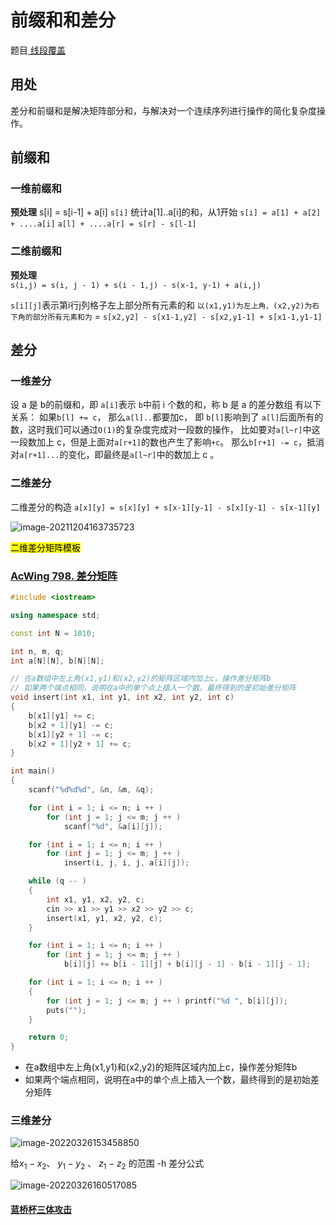 # 前缀和和差分

题目<a href = "https://www.acwing.com/problem/content/description/4198/"> 线段覆盖</a>

## 用处
差分和前缀和是解决矩阵部分和，与解决对一个连续序列进行操作的简化复杂度操作。
## 前缀和
### 一维前缀和
**预处理**  s[i] = s[i-1] + a[i]
`s[i]` 统计a[1]..a[i]的和，从1开始
`s[i] = a[1] + a[2] + ....a[i]`
`a[l] + ....a[r] = s[r] - s[l-1]`

### 二维前缀和
**预处理**  
`s(i,j) = s(i, j - 1) + s(i - 1,j) - s(x-1, y-1) + a(i,j)`

`s[i][j]`表示第i行j列格子左上部分所有元素的和
`以(x1,y1)为左上角、(x2,y2)为右下角的部分所有元素和为` = `s[x2,y2] - s[x1-1,y2] - s[x2,y1-1] + s[x1-1,y1-1]`



## 差分
### 一维差分
设 a 是 b的前缀和，即 `a[i]`表示 `b`中前 i 个数的和，称 b 是 a 的差分数组
有以下关系：
如果`b[l] += c`， 那么`a[l]..`都要加c， 即 `b[l]`影响到了 `a[l]`后面所有的数，这时我们可以通过`O(1)`的复杂度完成对一段数的操作，
比如要对`a[l~r]`中这一段数加上 c，但是上面对`a[r+1]`的数也产生了影响`+c`。
那么`b[r+1] -= c`，抵消对`a[r+1]...`的变化，即最终是`a[l~r]`中的数加上 c 。

### 二维差分
二维差分的构造
`a[x][y] = s[x][y] + s[x-1][y-1] - s[x][y-1] - s[x-1][y]`

![image-20211204163735723](https://cdn.jsdelivr.net/gh/moon-Light404/my-picGo@master/img/202112041637298.png)



<mark>二维差分矩阵模板</mark>

### <a href = "https://www.acwing.com/activity/content/code/content/39800/">AcWing 798. 差分矩阵</a>

```c++
#include <iostream>

using namespace std;

const int N = 1010;

int n, m, q;
int a[N][N], b[N][N];

// 在a数组中左上角(x1,y1)和(x2,y2)的矩阵区域内加上c，操作差分矩阵b
// 如果两个端点相同，说明在a中的单个点上插入一个数，最终得到的是初始差分矩阵
void insert(int x1, int y1, int x2, int y2, int c)
{
    b[x1][y1] += c;
    b[x2 + 1][y1] -= c;
    b[x1][y2 + 1] -= c;
    b[x2 + 1][y2 + 1] += c;
}

int main()
{
    scanf("%d%d%d", &n, &m, &q);

    for (int i = 1; i <= n; i ++ )
        for (int j = 1; j <= m; j ++ )
            scanf("%d", &a[i][j]);

    for (int i = 1; i <= n; i ++ )
        for (int j = 1; j <= m; j ++ )
            insert(i, j, i, j, a[i][j]);

    while (q -- )
    {
        int x1, y1, x2, y2, c;
        cin >> x1 >> y1 >> x2 >> y2 >> c;
        insert(x1, y1, x2, y2, c);
    }

    for (int i = 1; i <= n; i ++ )
        for (int j = 1; j <= m; j ++ )
            b[i][j] += b[i - 1][j] + b[i][j - 1] - b[i - 1][j - 1];

    for (int i = 1; i <= n; i ++ )
    {
        for (int j = 1; j <= m; j ++ ) printf("%d ", b[i][j]);
        puts("");
    }

    return 0;
}
```

- 在a数组中左上角(x1,y1)和(x2,y2)的矩阵区域内加上c，操作差分矩阵b
- 如果两个端点相同，说明在a中的单个点上插入一个数，最终得到的是初始差分矩阵





### 三维差分

![image-20220326153458850](https://cdn.jsdelivr.net/gh/moon-Light404/my-picGo@master/img/image-20220326153458850.png)

给$x_1 -x_2$、   $y_1 - y_2$ 、 $z_1 - z_2$ 的范围 -h 差分公式

![image-20220326160517085](https://cdn.jsdelivr.net/gh/moon-Light404/my-picGo@master/img/image-20220326160517085.png)

#### <a href="https://www.acwing.com/solution/content/71584/">蓝桥杯三体攻击</a>





